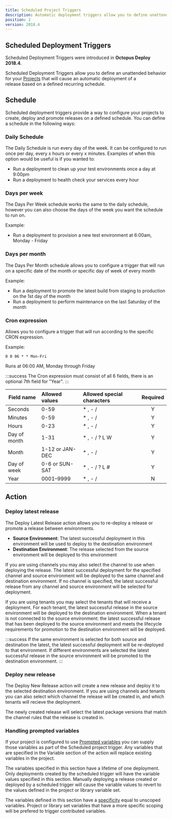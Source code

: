 ```yaml
---
title: Scheduled Project Triggers
description: Automatic deployment triggers allow you to define unattended behavior for your project that will cause an automatic deployment of a release into an environment.
position: 2
version: 2018.4
---
```


## Scheduled Deployment Triggers

Scheduled Deployment Triggers were introduced in **Octopus Deploy 2018.4**.

Scheduled Deployment Triggers allow you to define an unattended behavior for your [Projects](/docs/deployment-process/projects.md) that will cause an automatic deployment of a release based on a defined recurring schedule.

## Schedule

Scheduled deployment triggers provide a way to configure your projects to create, deploy and promote releases on a defined schedule.
You can define a schedule in the following ways:

### Daily Schedule
The Daily Schedule is run every day of the week. It can be configured to run once per day, every x hours or every x minutes.
Examples of when this option would be useful is if you wanted to:
* Run a deployment to clean up your test environments once a day at 9:00pm
* Run a deployment to health check your services every hour

### Days per week
The Days Per Week schedule works the same to the daily schedule, however you can also choose the days of the week you want the schedule to run on.

Example:
* Run a deployment to provision a new test environment at 6:00am, Monday - Friday

### Days per month
The Days Per Month schedule allows you to configure a trigger that will run on a specific date of the month or specific day of week of every month

Example:
* Run a deployment to promote the latest build from staging to production on the 1st day of the month
* Run a deployment to perform maintenance on the last Saturday of the month

### Cron expression
Allows you to configure a trigger that will run according to the specific CRON expression.

Example:

`0 0 06 * * Mon-Fri`

Runs at 06:00 AM, Monday through Friday

:::success
The Cron expression must consist of all 6 fields, there is an optional 7th field for "Year".
:::

| Field name    | Allowed values       | Allowed special characters  | Required |
| ------------- |:-------------------- |:--------------------------- | :------: |
| Seconds       | 0-59                 | * , - /                     | Y        |
| Minutes       | 0-59                 | * , - /                     | Y        |
| Hours         | 0-23                 | * , - /                     | Y        |
| Day of month  | 1-31                 | * , - / ? L W               | Y        |
| Month         | 1-12 or JAN-DEC      | * , - /                     | Y        |
| Day of week   | 0-6 or SUN-SAT       | * , - / ? L #               | Y        |
| Year          | 0001–9999            | * , - /                     | N        |

## Action

### Deploy latest release
The Deploy Latest Release action allows you to re-deploy a release or promote a release between environments.
* **Source Environment**: The latest successful deployment in this environment will be used to deploy to the destination environment
* **Destination Environment**: The release selected from the source environment will be deployed to this environment

If you are using channels you may also select the channel to use when deploying the release. The latest successful deployment for the specified channel and source environment will be deployed to the same channel and destination environment. If no channel is specified, the latest successful release from any channel and source environment will be selected for deployment.

If you are using tenants you may select the tenants that will receive a deployment. For each tenant, the latest successful release in the source environment will be deployed to the destination environment. When a tenant is not connected to the source environment: the latest successful release that has been deployed to the source environment and meets the lifecycle requirements for promotion to the destination environment will be deployed.

:::success
If the same environment is selected for both source and destination the latest, the latest successful deployment will be re-deployed to that environment. If different environments are selected the latest successful release in the source environment will be promoted to the destination environment.
:::

### Deploy new release
The Deploy New Release action will create a new release and deploy it to the selected destination environment. If you are using channels and tenants you can also select which channel the release will be created in, and which tenants will recieve the deployment.

The newly created release will select the latest package versions that match the channel rules that the release is created in.

### Handling prompted variables
If your project is configured to use [Prompted variables](/deployment-process/variables/prompted-variables.md) you can supply those variables as part of the Scheduled project trigger. Any variables that are specified in the Variable section of the action will replace existing variables in the project.

The variables specified in this section have a lifetime of one deployment. Only deployments created by the scheduled trigger will have the variable values specified in this section. Manually deploying a release created or deployed by a scheduled trigger will cause the variable values to revert to the values defined in the project or library variable set.

The variables defined in this section have a [specificity](https://octopus.com/docs/deployment-process/variables/scoping-variables#Scopingvariables-Scopespecificity) equal to unscoped variables. Project or library set variables that have a more specific scoping will be prefered to trigger contributed variables.